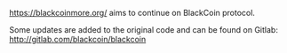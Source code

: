 https://blackcoinmore.org/ aims to continue on BlackCoin protocol.

Some updates are added to the original code and can be found on Gitlab:  http://gitlab.com/blackcoin/blackcoin
